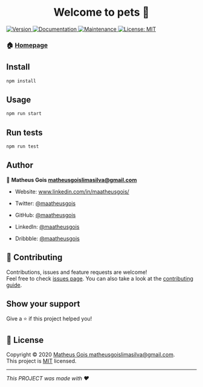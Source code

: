 <h1 align="center">Welcome to pets 👋</h1>
<p>
  <a href="https://www.npmjs.com/package/pets" target="_blank">
    <img alt="Version" src="https://img.shields.io/npm/v/pets.svg">
  </a>
  <a href="https://github.com/MaatheusGois/Pets#readme" target="_blank">
    <img alt="Documentation" src="https://img.shields.io/badge/documentation-yes-brightgreen.svg" />
  </a>
  <a href="https://github.com/MaatheusGois/Pets/graphs/commit-activity" target="_blank">
    <img alt="Maintenance" src="https://img.shields.io/badge/Maintained%3F-yes-green.svg" />
  </a>
  <a href="https://github.com/MaatheusGois/Pets/blob/master/LICENSE" target="_blank">
    <img alt="License: MIT" src="https://img.shields.io/github/license/MaatheusGois/pets" />
  </a>
</p>

### 🏠 [Homepage](https://github.com/MaatheusGois/Pets#readme)

## Install

```sh
npm install
```

## Usage

```sh
npm run start
```

## Run tests

```sh
npm run test
```

## Author

👤 **Matheus Gois <matheusgoislimasilva@gmail.com>**

* Website: www.linkedin.com/in/maatheusgois/

* Twitter: [@maatheusgois](https://twitter.com/maatheusgois)

* GitHub: [@maatheusgois](https://github.com/maatheusgois)  

* LinkedIn: [@maatheusgois](https://linkedin.com/in/maatheusgois)

* Dribbble: [@maatheusgois](https://dribbble.com/maatheusgois)


## 🤝 Contributing

Contributions, issues and feature requests are welcome!<br />Feel free to check [issues page](https://github.com/MaatheusGois/Pets/issues). You can also take a look at the [contributing guide](https://github.com/MaatheusGois/Pets/blob/master/CONTRIBUTING.md).

## Show your support

Give a ⭐️ if this project helped you!

## 📝 License

Copyright © 2020 [Matheus Gois <matheusgoislimasilva@gmail.com>](https://github.com/MaatheusGois).<br />
This project is [MIT](https://github.com/MaatheusGois/Pets/blob/master/LICENSE) licensed.

***
_This PROJECT was made with ❤️_

